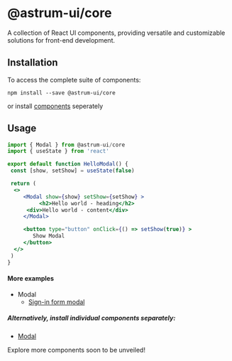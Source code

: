 # @astrum-ui/core

A collection of React UI components, providing versatile and customizable solutions for front-end development.

## Installation

To access the complete suite of components:

```
npm install --save @astrum-ui/core
```

or install [components](#alternatively-install-individual-components-separately) seperately

## Usage

```jsx
import { Modal } from @astrum-ui/core
import { useState } from 'react'

export default function HelloModal() {
 const [show, setShow] = useState(false)

 return (
  <>
	 <Modal show={show} setShow={setShow} >
          <h2>Hello world - heading</h2>
	  <div>Hello world - content</div>
	 </Modal>

	 <button type="button" onClick={() => setShow(true)} >
		Show Modal
	 </button>
  </>
 )
}

```

#### More examples

- Modal
  - [Sign-in form modal](https://stackblitz.com/edit/vitejs-vite-qdmdsg?file=src%2Fcomponents%2Fmodal%2FSignInModal.tsx)

##### Alternatively, install individual components separately:

- [Modal](https://www.npmjs.com/package/@astrum-ui/modal)

Explore more components soon to be unveiled!
